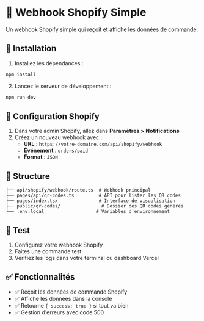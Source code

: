 # 🎯 Webhook Shopify Simple

Un webhook Shopify simple qui reçoit et affiche les données de commande.

## 🚀 Installation

1. Installez les dépendances :
```bash
npm install
```

2. Lancez le serveur de développement :
```bash
npm run dev
```

## 🔧 Configuration Shopify

1. Dans votre admin Shopify, allez dans **Paramètres > Notifications**
2. Créez un nouveau webhook avec :
   - **URL** : `https://votre-domaine.com/api/shopify/webhook`
   - **Événement** : `orders/paid`
   - **Format** : `JSON`

## 📁 Structure

```
├── api/shopify/webhook/route.ts  # Webhook principal
├── pages/api/qr-codes.ts         # API pour lister les QR codes
├── pages/index.tsx               # Interface de visualisation
├── public/qr-codes/               # Dossier des QR codes générés
└── .env.local                   # Variables d'environnement
```


## 🧪 Test

1. Configurez votre webhook Shopify
2. Faites une commande test
3. Vérifiez les logs dans votre terminal ou dashboard Vercel

## ✅ Fonctionnalités

- ✅ Reçoit les données de commande Shopify
- ✅ Affiche les données dans la console
- ✅ Retourne `{ success: true }` si tout va bien
- ✅ Gestion d'erreurs avec code 500